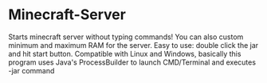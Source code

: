# Minecraft-Server
Starts minecraft server without typing commands! You can also custom minimum and maximum RAM for the server.
Easy to use: double click the jar and hit start button.
Compatible with Linux and Windows, basically this program uses Java's ProcessBuilder to launch CMD/Terminal and executes -jar command
